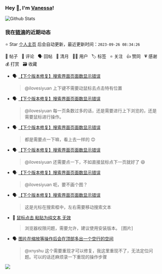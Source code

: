### Hey 👋, I'm [Vanessa](http://vanessa.b3log.org/)!

![Github Stats](https://github-readme-stats.vercel.app/api?username=Vanessa219&show_icons=true)

<!--events start -->

### 我在[链滴](https://ld246.com)的近期动态

⭐️ Star [个人主页](https://github.com/Vanessa219/Vanessa219) 后会自动更新，最近更新时间：`2023-09-26 08:34:26`

📝 帖子 &nbsp; 💬 评论 &nbsp; 🗣 回帖 &nbsp; 🌙 清月 &nbsp; 👨‍💻 用户 &nbsp; 🏷️ 标签 &nbsp; ⭐️ 关注 &nbsp; 👍 赞同 &nbsp; 💗 感谢 &nbsp; 💰 打赏 &nbsp; 🗃 收藏

* 🗣 [【下个版本修复】搜索界面页面数显示错误](https://ld246.com/article/1695205118504/comment/1695524300517#comments)

  > @ilovesiyuan 上下键不需要动鼠标去点击特有位置
* 🗣 [【下个版本修复】搜索界面页面数显示错误](https://ld246.com/article/1695205118504/comment/1695524300517#comments)

  > @ilovesiyuan 每一页条数过多的话，还是需要进行上下浏览的，还是需要鼠标进行操作。
* 🗣 [【下个版本修复】搜索界面页面数显示错误](https://ld246.com/article/1695205118504/comment/1695524300517#comments)

  > 都是需要点一下嘛，看上去一样的 😊
* 🗣 [【下个版本修复】搜索界面页面数显示错误](https://ld246.com/article/1695205118504/comment/1695458812987#comments)

  > @ilovesiyuan 还需要点一下，不如直接鼠标点下一页就好了 😄
* 🗣 [【下个版本修复】搜索界面页面数显示错误](https://ld246.com/article/1695205118504/comment/1695358997888#comments)

  > @ilovesiyuan 呃，要不画个图？
* 🗣 [【下个版本修复】搜索界面页面数显示错误](https://ld246.com/article/1695205118504/comment/1695358997888#comments)

  > 这是光标在搜索框中，左右需要移动搜索文本
* 💬 [鼠标点击  粘贴为纯文本  无效](https://ld246.com/article/1695301241111/comment/1695348324448#comments)

  > 浏览器权限问题，需要允许，建议使用安装版本。 [图片]
* 🗣 [图片在缩放等操作后会在顶部多出一个空行的空间](https://ld246.com/article/1695116415931/comment/1695175317300#comments)

  > @xnyshu 这个需要重现才可以修复，我这里重现不了，无法定位问题。可以的话还麻烦录一下重现的操作步骤


<!--events end -->

<a title="Hits" target="_blank" href="https://github.com/Vanessa219/Vanessa219"><img src="https://hits.b3log.org/Vanessa219/Vanessa219.svg"></a>
